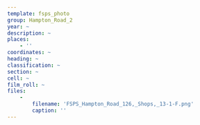 ```yaml
---
template: fsps_photo
group: Hampton_Road_2
year: ~
description: ~
places:
    - ''
coordinates: ~
heading: ~
classification: ~
section: ~
cell: ~
film_roll: ~
files:
    -
        filename: 'FSPS_Hampton_Road_126,_Shops,_13-1-F.png'
        caption: ''
---
```

